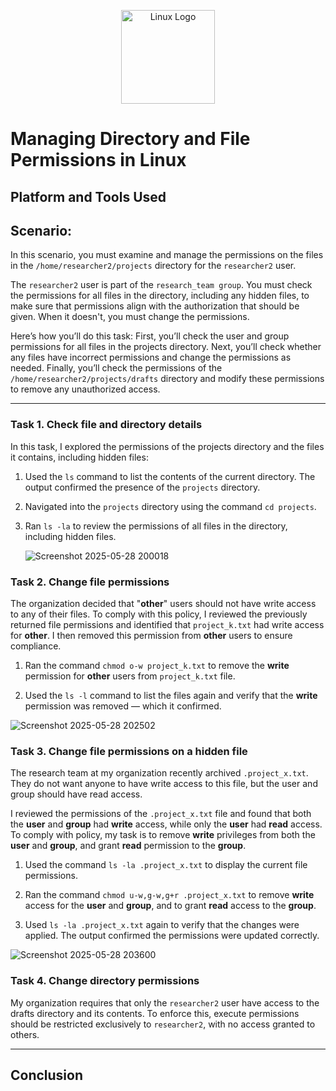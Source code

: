 <p align="center">
<img src="https://upload.wikimedia.org/wikipedia/commons/a/af/Tux.png" alt="Linux Logo" width="150"/>


  # Managing Directory and File Permissions in Linux

  ## Platform and Tools Used

  ## Scenario:
  In this scenario, you must examine and manage the permissions on the files in the `/home/researcher2/projects` directory for the `researcher2` user.
  
The `researcher2` user is part of the `research_team group`.
You must check the permissions for all files in the directory, including any hidden files, to make sure that permissions align with the authorization that should be given. When it doesn't, you must change the permissions.

Here’s how you’ll do this task: First, you’ll check the user and group permissions for all files in the projects directory. Next, you’ll check whether any files have incorrect permissions and change the permissions as needed. Finally, you’ll check the permissions of the `/home/researcher2/projects/drafts` directory and modify these permissions to remove any unauthorized access.
  
  ___

  ### Task 1. Check file and directory details

  In this task, I explored the permissions of the projects directory and the files it contains, including hidden files:

1. Used the `ls` command to list the contents of the current directory. The output confirmed the presence of the `projects` directory.

2. Navigated into the `projects` directory using the command `cd projects`.

3. Ran `ls -la` to review the permissions of all files in the directory, including hidden files.
   
   ![Screenshot 2025-05-28 200018](https://github.com/user-attachments/assets/47ec596d-775c-4c07-8b5d-b1889cd3be1c)


 ### Task 2. Change file permissions

  The organization decided that "**other**" users should not have write access to any of their files. To comply with this policy, I reviewed the previously returned file permissions and identified that `project_k.txt` had write access for **other**. I then removed this permission from **other** users to ensure compliance.

1. Ran the command `chmod o-w project_k.txt` to remove the **write** permission for **other** users from `project_k.txt` file.

2. Used the `ls -l` command to list the files again and verify that the **write** permission was removed — which it confirmed.
  
  ![Screenshot 2025-05-28 202502](https://github.com/user-attachments/assets/80a79ff4-7dbd-4625-bc9e-88b379ce331b)



  ### Task 3. Change file permissions on a hidden file
  
The research team at my organization recently archived `.project_x.txt`. They do not want anyone to have write access to this file, but the user and group should have read access. 

I reviewed the permissions of the `.project_x.txt` file and found that both the **user** and **group** had **write** access, while only the **user** had **read** access. To comply with policy, my task is to remove **write** privileges from both the **user** and **group**, and grant **read** permission to the **group**.

1. Used the command `ls -la .project_x.txt` to display the current file permissions.

2. Ran the command `chmod u-w,g-w,g+r .project_x.txt` to remove **write** access for the **user** and **group**, and to grant **read** access to the **group**.

3. Used `ls -la .project_x.txt` again to verify that the changes were applied. The output confirmed the permissions were updated correctly.

![Screenshot 2025-05-28 203600](https://github.com/user-attachments/assets/5b3b7538-dc04-4a16-88d8-623d44ee5d40)

  ### Task 4. Change directory permissions

  My organization requires that only the `researcher2` user have access to the drafts directory and its contents. To enforce this, execute permissions should be restricted exclusively to `researcher2`, with no access granted to others.


_____
  ## Conclusion



  

  

